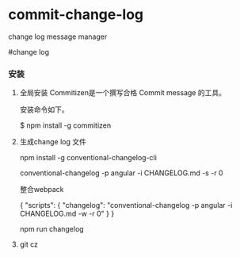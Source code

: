 # commit-change-log
change log message manager

#change log

### 安装

 1. 全局安装
	Commitizen是一个撰写合格 Commit message 的工具。
	
	安装命令如下。

	$ npm install -g commitizen

2. 生成change log 文件

	npm install -g conventional-changelog-cli

	conventional-changelog -p angular -i CHANGELOG.md -s -r 0

	整合webpack 

	{
	  "scripts": {
	    "changelog": "conventional-changelog -p angular -i CHANGELOG.md -w -r 0"
	  }
	}
	
	npm run changelog

3. git cz